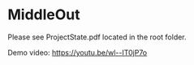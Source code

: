 # MiddleOut

Please see ProjectState.pdf located in the root folder. 

Demo video: https://youtu.be/wl--IT0jP7o
